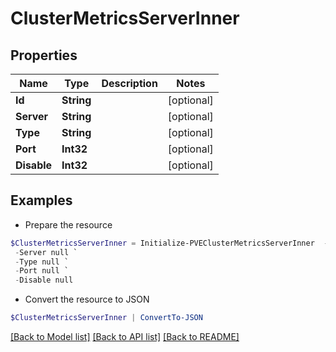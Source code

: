 # ClusterMetricsServerInner
## Properties

Name | Type | Description | Notes
------------ | ------------- | ------------- | -------------
**Id** | **String** |  | [optional] 
**Server** | **String** |  | [optional] 
**Type** | **String** |  | [optional] 
**Port** | **Int32** |  | [optional] 
**Disable** | **Int32** |  | [optional] 

## Examples

- Prepare the resource
```powershell
$ClusterMetricsServerInner = Initialize-PVEClusterMetricsServerInner  -Id null `
 -Server null `
 -Type null `
 -Port null `
 -Disable null
```

- Convert the resource to JSON
```powershell
$ClusterMetricsServerInner | ConvertTo-JSON
```

[[Back to Model list]](../README.md#documentation-for-models) [[Back to API list]](../README.md#documentation-for-api-endpoints) [[Back to README]](../README.md)

